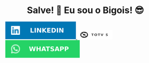 <!DOCTYPE html>
<html lang="pt-br">
    <body>
        <h1 align="center">Salve! 🤙 Eu sou o Bigois! 😎</h1>
        <a href="https://linkedin.com/in/guilhermebigois" target="_blank">
            <img src="badges\linkedin.svg">
        </a>
        <a href="https://devforum.totvs.com.br/users/1300/guilherme-bigois" target="_blank">
            <img width="111px" height="28px" src="badges\totvs.svg">
        </a>
        <a href="https://api.whatsapp.com/send?phone=5511954226844" target="_blank">
            <img src="badges\whatsapp.svg">
        </a>
    </body>
<html>
